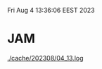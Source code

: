 Fri Aug  4 13:36:06 EEST 2023
# JAM
<a href='./cache/202308/04_13.log'>./cache/202308/04_13.log</a>
